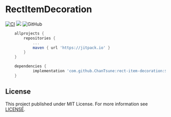 # RectItemDecoration

[![CI](https://github.com/ChanTsune/RectItemDecoration/actions/workflows/ci.yml/badge.svg)](https://github.com/ChanTsune/RectItemDecoration/actions/workflows/ci.yml)
[![](https://jitpack.io/v/ChanTsune/rect-item-decoration.svg)](https://jitpack.io/#ChanTsune/rect-item-decoration)
![GitHub](https://img.shields.io/github/license/ChanTsune/rect-item-decoration)


```gradle
	allprojects {
		repositories {
			...
			maven { url 'https://jitpack.io' }
		}
	}
```

```gradle
	dependencies {
	        implementation 'com.github.ChanTsune:rect-item-decoration:${latest_version}'
	}
```


## License

This project published under MIT License.
For more information see [LICENSE](./LICENSE).
